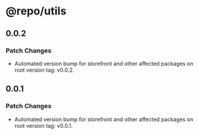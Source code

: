 # @repo/utils

## 0.0.2

### Patch Changes

- Automated version bump for storefront and other affected packages on root version tag: v0.0.2.

## 0.0.1

### Patch Changes

- Automated version bump for storefront and other affected packages on root version tag: v0.0.1.
